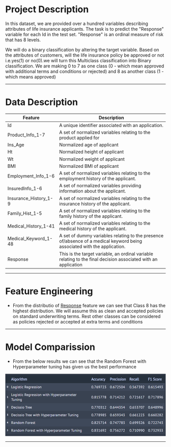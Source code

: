 
<a name = Section101></a>
# Project Description

In this dataset, we are provided over a hundred variables describing attributes of life insurance applicants. The task is to predict the "Response" variable for each Id in the test set. "Response" is an ordinal measure of risk that has 8 levels.

We will do a binary classification by altering the target variable. Based on the attributes of customers, will the life insurance policy be approved or not i.e.yes(1) or no(0).we will turn this Multiclass classification into Binary classification.
We are making 0 to 7 as one class (0 - which mean approved with additional terms and conditions or rejected) and 8 as another class (1 - which means approved)

---

<a name = Section301></a>
# Data Description


| Feature  | Description  |
| ------------ | ------------ |
| Id  | A unique identifier associated with an application.  |
| Product_Info_1-7  | A set of normalized variables relating to the product applied for  |
| Ins_Age  | Normalized age of applicant  |
| Ht  | Normalized height of applicant  |
| Wt   | Normalized weight of applicant  |
| BMI   | Normalized BMI of applicant  |
| Employment_Info_1-6  |  A set of normalized variables relating to the employment history of the applicant. |
| InsuredInfo_1-6  |  A set of normalized variables providing information about the applicant.  |
| Insurance_History_1-9  |  A set of normalized variables relating to the insurance history of the applicant. |
| Family_Hist_1-5  |  A set of normalized variables relating to the family history of the applicant. |
| Medical_History_1-41  | A set of normalized variables relating to the medical history of the applicant.  |
| Medical_Keyword_1-48  |  A set of dummy variables relating to the presence of/absence of a medical keyword being associated with the application. |
|Response | This is the target variable, an ordinal variable relating to the final decision associated with an application  |

---

<a name = Section501></a>
# Feature Engineering

- From the distributio of [Response](https://raw.githubusercontent.com/Harsha92/Machine-Learning-Using-Python/main/Risk%20classification%20for%20Life%20insurance/Images/Response.png "Response") feature we can see that Class 8 has the highest distribution. We will assume this as clean and accepted policies on standard underwriting terms. Rest other classes can be considered as policies rejected or accepted at extra terms and conditions
---

<a name = Section701></a>
# Model Comparission

- From the below results we can see that the Random Forest with Hyperparameter tuning has given us the best performance

[![Model Comparission](https://raw.githubusercontent.com/Harsha92/Machine-Learning-Using-Python/main/Risk%20classification%20for%20Life%20insurance/Images/Model%20Comparision.PNG "Model Comparission")](https://raw.githubusercontent.com/Harsha92/Machine-Learning-Using-Python/main/Risk%20classification%20for%20Life%20insurance/Images/Model%20Comparision.PNG "Model Comparission")

---
